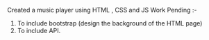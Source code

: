 Created a music player using HTML , CSS and JS 
Work Pending :-
1) To include bootstrap (design the background of the HTML page)
2) To include API.
